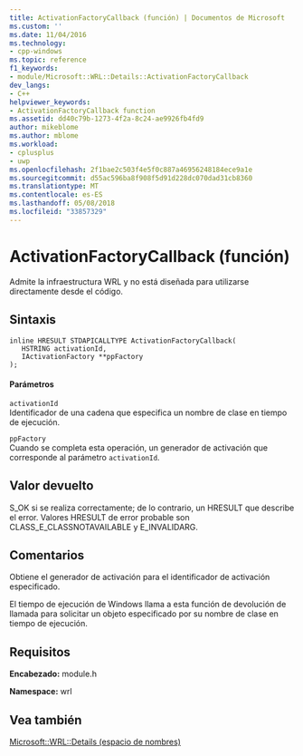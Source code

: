 ```yaml
---
title: ActivationFactoryCallback (función) | Documentos de Microsoft
ms.custom: ''
ms.date: 11/04/2016
ms.technology:
- cpp-windows
ms.topic: reference
f1_keywords:
- module/Microsoft::WRL::Details::ActivationFactoryCallback
dev_langs:
- C++
helpviewer_keywords:
- ActivationFactoryCallback function
ms.assetid: dd40c79b-1273-4f2a-8c24-ae9926fb4fd9
author: mikeblome
ms.author: mblome
ms.workload:
- cplusplus
- uwp
ms.openlocfilehash: 2f1bae2c503f4e5f0c887a46956248184ece9a1e
ms.sourcegitcommit: d55ac596ba8f908f5d91d228dc070dad31cb8360
ms.translationtype: MT
ms.contentlocale: es-ES
ms.lasthandoff: 05/08/2018
ms.locfileid: "33857329"
---
```

# <a name="activationfactorycallback-function"></a>ActivationFactoryCallback (función)
Admite la infraestructura WRL y no está diseñada para utilizarse directamente desde el código.  
  
## <a name="syntax"></a>Sintaxis  
  
```  
inline HRESULT STDAPICALLTYPE ActivationFactoryCallback(  
   HSTRING activationId,  
   IActivationFactory **ppFactory  
);  
```  
  
#### <a name="parameters"></a>Parámetros  
 `activationId`  
 Identificador de una cadena que especifica un nombre de clase en tiempo de ejecución.  
  
 `ppFactory`  
 Cuando se completa esta operación, un generador de activación que corresponde al parámetro `activationId`.  
  
## <a name="return-value"></a>Valor devuelto  
 S_OK si se realiza correctamente; de lo contrario, un HRESULT que describe el error. Valores HRESULT de error probable son CLASS_E_CLASSNOTAVAILABLE y E_INVALIDARG.  
  
## <a name="remarks"></a>Comentarios  
 Obtiene el generador de activación para el identificador de activación especificado.  
  
 El tiempo de ejecución de Windows llama a esta función de devolución de llamada para solicitar un objeto especificado por su nombre de clase en tiempo de ejecución.  
  
## <a name="requirements"></a>Requisitos  
 **Encabezado:** module.h  
  
 **Namespace:** wrl  
  
## <a name="see-also"></a>Vea también  
 [Microsoft::WRL::Details (espacio de nombres)](../windows/microsoft-wrl-details-namespace.md)